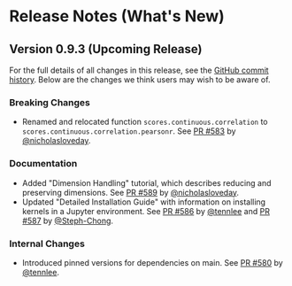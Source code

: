 # Release Notes (What's New)

## Version 0.9.3 (Upcoming Release)

For the full details of all changes in this release, see the [GitHub commit history](https://github.com/nci/scores/compare/0.9.2...develop). Below are the changes we think users may wish to be aware of.

### Breaking Changes

- Renamed and relocated function `scores.continuous.correlation` to `scores.continuous.correlation.pearsonr`. See [PR #583](https://github.com/nci/scores/pull/583) by [@nicholasloveday](https://github.com/nicholasloveday). 

### Documentation

- Added "Dimension Handling" tutorial, which describes reducing and preserving dimensions. See [PR #589](https://github.com/nci/scores/pull/589) by [@nicholasloveday](https://github.com/nicholasloveday).
- Updated "Detailed Installation Guide" with information on installing kernels in a Jupyter environment. See [PR #586](https://github.com/nci/scores/pull/586) by [@tennlee](https://github.com/tennlee) and [PR #587](https://github.com/nci/scores/pull/587) by [@Steph-Chong](https://github.com/Steph-Chong).

### Internal Changes

- Introduced pinned versions for dependencies on main. See [PR #580](https://github.com/nci/scores/pull/580)  by [@tennlee](https://github.com/tennlee).

